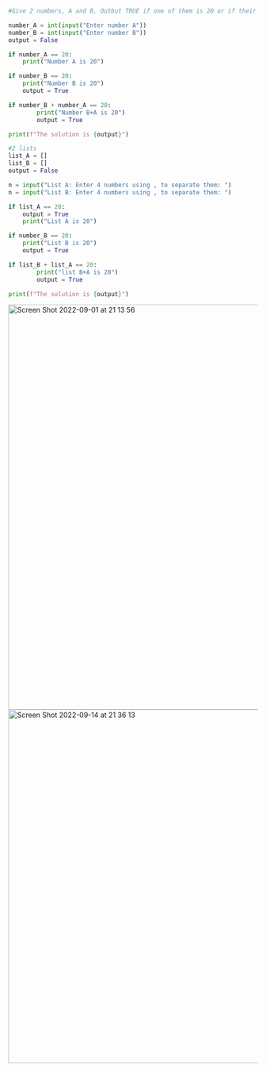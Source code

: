 ```.py


#Give 2 numbers, A and B, Outbut TRUE if one of them is 20 or if their sum is 20.

number_A = int(input("Enter number A"))
number_B = int(input("Enter number B"))
output = False

if number_A == 20:
    print("Number A is 20")

if number_B == 20:
    print("Number B is 20")
    output = True

if number_B + number_A == 20:
        print("Number B+A is 20")
        output = True

print(f"The solution is {output}")

#2 lists
list_A = []
list_B = []
output = False

n = input("List A: Enter 4 numbers using , to separate them: ")
n = input("List B: Enter 4 numbers using , to separate them: ")

if list_A == 20:
    output = True
    print("List A is 20")

if number_B == 20:
    print("List B is 20")
    output = True

if list_B + list_A == 20:
        print("list B+A is 20")
        output = True

print(f"The solution is {output}")
```

<img width="817" alt="Screen Shot 2022-09-01 at 21 13 56" src="https://user-images.githubusercontent.com/111941990/187911520-cf8057d6-d370-4c0c-a55c-43085347d252.png">

<img width="713" alt="Screen Shot 2022-09-14 at 21 36 13" src="https://user-images.githubusercontent.com/111941990/190155762-4838ffcf-43c5-4c31-a66f-98b20a2bdc3a.png">

